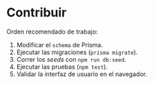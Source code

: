 # Contribuir

Orden recomendado de trabajo:

1. Modificar el `schema` de Prisma.
2. Ejecutar las migraciones (`prisma migrate`).
3. Correr los _seeds_ con `npm run db:seed`.
4. Ejecutar las pruebas (`npm test`).
5. Validar la interfaz de usuario en el navegador.